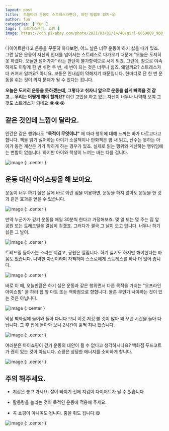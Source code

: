 ```yaml
---
layout: post
title:  오늘따라 운동이 스트레스라면😥, 이런 방법도 있지~😜
author: fun
categories: [ fun ]
tags: [ 스트레스관리, 쇼핑 ]
image: https://cdn.pixabay.com/photo/2021/03/01/14/40/girl-6059889_960_720.jpg
---
```


다이어트한다고 운동을 꾸준히 하다보면, 어느 날은 너무 운동이 하기 싫을 때가 있죠. 그런 날은 운동이 자신의 인내를 넘어서는 스트레스로 다가오기 때문에 "오늘은 도저히 못 하겠다. 오늘만 넘어가자" 라는 판단이 불가항력으로 서게 되죠. 그런데, 참으로 야속하게도 이렇게 한 번 쉬면 두 번, 세 번이 되는 것은 너무나 쉽죠. 왜일까요? 스트레스가 더 커져서 일까요? 아니요. 보통은 인내심이 약해지기 때문입니다. 한마디로 단 한 번 운동을 쉬는 것이 의지 문제가 될 수 있다는 겁니다.

**오늘은 도저히 운동을 못하겠는데, 그렇다고 쉬자니 앞으로 운동을 쉽게 빼먹을 것 같고... 우리는 어떻게 해야 할까요?** 이런 고민을 하고 있는 자신이 너무나 나약해 보여 그것도 스트레스가 되네요.😭😭😭

##  같은 것인데 느낌이 달라요.

인간은 같은 행위라도 **"목적이 무엇이냐"** 에 따라 행위에 대해 느끼는 바가 다르고다고 합니다. 책을 읽기 싫어하는 아이가 소설책이나 만화책은 밤 새 읽고, 산수는 못하는 아이가 동전 계산은 기가 막히게 하는 경우가 있죠. 실제로 읽는 행위와 계산하는 행위임에는 변함이 없습니다. 하지만 아이와 학생이 느끼는 바는 다를 겁니다.

![image](https://media4.giphy.com/media/26hiryORKuaf0CJEI/200w.webp?cid=ecf05e47f4af9fmq61k2yc1vazyze8dk7mkkyycwfj971jic&rid=200w.webp&ct=g)
{: .center }

##  운동 대신 아이쇼핑을 해 보아요.

운동이 너무 하기 싫은 날에 바로 이런 점을 이용하면, 운동을 하지 않아도 운동을 한 것과 같은 효과를 얻을 수 있습니다.

![image](https://media1.giphy.com/media/Ssltx68WIeX1wA0Mg8/200w.webp?cid=ecf05e47kvwrgy8kfmkzqqsaumkk6013u8j1qltqhggkkds0&rid=200w.webp&ct=g)
{: .center }

만약 누군가가 걷기 운동을 매일 30분씩 한다고 가정해보죠. 몇 일 또는 몇 주는 집 앞 공원 또는 트레드밀을 열심히 걷겠죠. 그러다가 결국 그 날이 오고 맙니다. 너무나 하기 싫은 그 날이.

![image](https://media0.giphy.com/media/rq6c5xD7leHW8/200w.webp?cid=ecf05e47cyffgiiz54g75tuwid3a8pm8blasucj3zd9vmos4&rid=200w.webp&ct=g)
{: .center }

트레드밀 돌아가는 소리는 지겹고, 공원은 질립니다. 하기 싫기도 하지만 해야한다는 마음도 있습니다. 나약한 자신이라며 자책하며 스스로에게 스트레스를 하나 더 얹어 줍니다.

![image](https://media1.giphy.com/media/j1zuL4htGTFQY/200.webp?cid=ecf05e477d746rqg3jal96al5mmtxl5lbu5w6beav2zpbhrm&rid=200.webp&ct=g)
{: .center }

바로 이 때, 오늘만큼은 하기 싫은 운동과 같은 행위면서 다른 목적을 가지는 "오프라인 아이쇼핑" 을 하러 집 앞 마트 또는 백화점으로 향합니다. 물론 무언가 사야하는 것이 있는 것은 아닙니다. 

![image](https://media0.giphy.com/media/T69UeS5hQLyzm/200w.webp?cid=ecf05e47oc1co66qp3lrlxnv0wsq3itz0lgkv48n1dvop1kh&rid=200w.webp&ct=g)
{: center }

막상 백화점에 들어와 돌아 다니다 보니 이것 저것 볼 것이 많아 꽤 오랜 시간을 돌아 다닙니다. 그 후 집에 돌아와 보니 2시간이 훌쩍 지나 있습니다. 

![image](https://media2.giphy.com/media/MEgGD8bV72hfq/200w.webp?cid=ecf05e47yu70wy2jqkdofvxyfjstpzqdkapzcpjulufaaqqs&rid=200w.webp&ct=g)
{: .center }

여러분은 아이쇼핑이 걷기 운동의 대안이 될 수 없다고 생각하시나요? 백화점 푸드코트가 괜히 있는 것이 아닙니다. 쇼핑은 상당한 에너지를 소비하게 합니다.

![image](https://oneido.github.io/dietReviews/Img\shopping.png)
{: .center }

## 주의 해주세요.

-   지갑은 놓고 가세요. 살이 빠지기 전에 지갑이 다이어트가 될 수 있습니다.

-   활동량을 늘리는 것이 목적인 운동에 적용해 주세요.

-   꼭 쇼핑이 아니여도 됩니다. 춤을 춰도 됩니다.😋

![image](https://media3.giphy.com/media/s6EYTqTRqujIY/200.webp?cid=ecf05e478umlpsnwh7xpr7nhdxqe8eq4nwummzfef6dcmwuv&rid=200.webp&ct=g)
{: .center }


